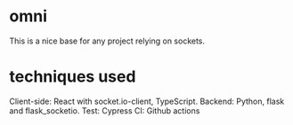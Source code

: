 # omni
This is a nice base for any project relying on sockets. 

# techniques used
Client-side: React with socket.io-client, TypeScript.
Backend: Python, flask and flask_socketio. 
Test: Cypress
CI:  Github actions
